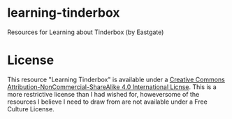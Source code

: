 # learning-tinderbox
Resources for Learning about Tinderbox (by Eastgate)


# License

This resource "Learning Tinderbox" is available under a [Creative Commons Attribution-NonCommercial-ShareAlike 4.0 International Licnse](https://creativecommons.org/licenses/by-nc-sa/4.0/). This is a more restrictive license than I had wished for, howeversome of the resources I believe I need to draw from are not available under a Free Culture License. 
